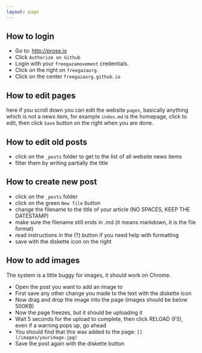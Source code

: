 ```yaml
---
layout: page
---
```


## How to login

* Go to: <http://prose.io>
* Click `Authorize on Github`
* Login with your `freegazamovement` credentials.
* Click on the right on `freegazaorg`.
* Click on the center `freegazaorg.github.io`

## How to edit pages

here if you scroll down you can edit the website `pages`, basically
anything which is not a news item, for example `index.md` is the
homepage, click to edit, then click `Save` button on the right when
you are done.

## How to edit old posts

* click on the `_posts` folder to get to the list of all website news items
* filter them by writing partially the title

## How to create new post

* click on the `_posts` folder
* click on the green `New file` button
* change the filename to the title of your article (NO SPACES, KEEP THE DATESTAMP)
* make sure the filename still ends in .md (it means markdown, it is the file format)
* read instructions in the (?) button if you need help with formatting
* save with the diskette icon on the right

## How to add images

The system is a little buggy for images, it should work on Chrome.

* Open the post you want to add an image to
* First save any other change you made to the text with the diskette icon
* Now drag and drop the image into the page (images should be below 500KB)
* Now the page freezes, but it should be uploading it
* Wait 5 seconds for the upload to complete, then click RELOAD (F5), even if
a warning pops up, go ahead
* You should find that this was added to the page: `[](/images/yourimage.jpg)`
* Save the post again with the diskette button
